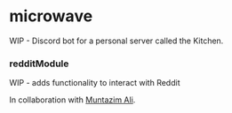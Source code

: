 # microwave
WIP - Discord bot for a personal server called the Kitchen.

### redditModule
WIP - adds functionality to interact with Reddit

In collaboration with [Muntazim Ali](https://github.com/AsianRiceBoy).
